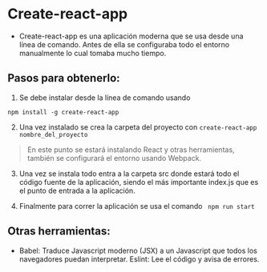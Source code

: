 # Create-react-app
* Create-react-app es una aplicación moderna que se usa desde una línea de comando. Antes de ella se configuraba todo el entorno manualmente lo cual tomaba mucho tiempo.
## Pasos para obtenerlo:
1. Se debe instalar desde la línea de comando usando

`npm install -g create-react-app`

2. Una vez instalado se crea la carpeta del proyecto con
`create-react-app nombre_del_proyecto`

> En este punto se estará instalando React y otras herramientas, también se configurará el entorno usando Webpack.

3. Una vez se instala todo entra a la carpeta src donde estará todo el código fuente de la aplicación, siendo el más importante index.js que es el punto de entrada a la aplicación.

4. Finalmente para correr la aplicación se usa el comando
` npm run start`

## Otras herramientas:

* Babel: Traduce Javascript moderno (JSX) a un Javascript que todos los navegadores puedan interpretar.
Eslint: Lee el código y avisa de errores.